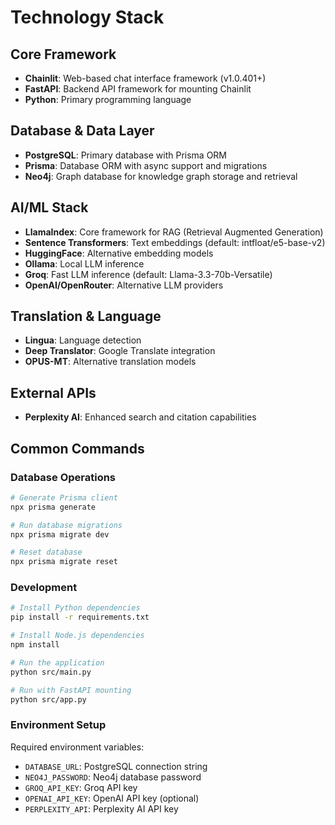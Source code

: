 # Technology Stack

## Core Framework
- **Chainlit**: Web-based chat interface framework (v1.0.401+)
- **FastAPI**: Backend API framework for mounting Chainlit
- **Python**: Primary programming language

## Database & Data Layer
- **PostgreSQL**: Primary database with Prisma ORM
- **Prisma**: Database ORM with async support and migrations
- **Neo4j**: Graph database for knowledge graph storage and retrieval

## AI/ML Stack
- **LlamaIndex**: Core framework for RAG (Retrieval Augmented Generation)
- **Sentence Transformers**: Text embeddings (default: intfloat/e5-base-v2)
- **HuggingFace**: Alternative embedding models
- **Ollama**: Local LLM inference
- **Groq**: Fast LLM inference (default: Llama-3.3-70b-Versatile)
- **OpenAI/OpenRouter**: Alternative LLM providers

## Translation & Language
- **Lingua**: Language detection
- **Deep Translator**: Google Translate integration
- **OPUS-MT**: Alternative translation models

## External APIs
- **Perplexity AI**: Enhanced search and citation capabilities

## Common Commands

### Database Operations
```bash
# Generate Prisma client
npx prisma generate

# Run database migrations
npx prisma migrate dev

# Reset database
npx prisma migrate reset
```

### Development
```bash
# Install Python dependencies
pip install -r requirements.txt

# Install Node.js dependencies
npm install

# Run the application
python src/main.py

# Run with FastAPI mounting
python src/app.py
```

### Environment Setup
Required environment variables:
- `DATABASE_URL`: PostgreSQL connection string
- `NEO4J_PASSWORD`: Neo4j database password
- `GROQ_API_KEY`: Groq API key
- `OPENAI_API_KEY`: OpenAI API key (optional)
- `PERPLEXITY_API`: Perplexity AI API key